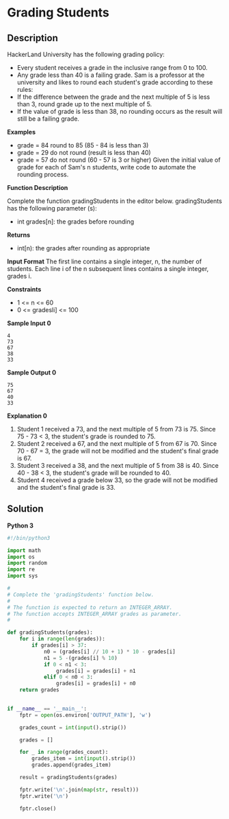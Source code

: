 # Grading Students


## Description
HackerLand University has the following grading policy:
- Every student receives a grade in the inclusive range from 0 to 100.
- Any grade less than 40 is a failing grade.
Sam is a professor at the university and likes to round each student's grade according to these rules:
- If the difference between the grade and the next multiple of 5 is less than 3, round grade up to the next multiple of 5.
- If the value of grade is less than 38, no rounding occurs as the result will still be a failing grade.

**Examples**

- grade = 84 round to 85 (85 - 84 is less than 3)
- grade = 29 do not round (result is less than 40)
- grade = 57 do not round (60 - 57 is 3 or higher)
Given the initial value of grade for each of Sam's n students, write code to automate the rounding process.

**Function Description**

Complete the function gradingStudents in the editor below.
gradingStudents has the following parameter (s):
- int grades[n]: the grades before rounding

**Returns**
- int[n): the grades after rounding as appropriate

**Input Format**
The first line contains a single integer, n, the number of students.
Each line i of the n subsequent lines contains a single integer, grades i.

**Constraints**
- 1 <= n <= 60
- 0 <= gradesli] <= 100

**Sample Input 0**

```
4
73
67
38
33
```

**Sample Output 0**

```
75
67
40
33
```

**Explanation 0**

1. Student 1 received a 73, and the next multiple of 5 from 73 is 75. Since 75 - 73 < 3, the student's grade is rounded to 75.
2. Student 2 received a 67, and the next multiple of 5 from 67 is 70. Since 70 - 67 = 3, the grade will not be modified and the student's final grade is 67.
3. Student 3 received a 38, and the next multiple of 5 from 38 is 40. Since 40 - 38 < 3, the student's grade will be rounded to 40.
4. Student 4 received a grade below 33, so the grade will not be modified and the student's final grade is 33.


## Solution
**Python 3**

```python
#!/bin/python3

import math
import os
import random
import re
import sys

#
# Complete the 'gradingStudents' function below.
#
# The function is expected to return an INTEGER_ARRAY.
# The function accepts INTEGER_ARRAY grades as parameter.
#

def gradingStudents(grades):
    for i in range(len(grades)):
        if grades[i] > 37:
            n0 = (grades[i] // 10 + 1) * 10 - grades[i]
            n1 = 5 -(grades[i] % 10)
            if 0 < n1 < 3:
                grades[i] = grades[i] + n1
            elif 0 < n0 < 3:
                grades[i] = grades[i] + n0
    return grades
                

if __name__ == '__main__':
    fptr = open(os.environ['OUTPUT_PATH'], 'w')

    grades_count = int(input().strip())

    grades = []

    for _ in range(grades_count):
        grades_item = int(input().strip())
        grades.append(grades_item)

    result = gradingStudents(grades)

    fptr.write('\n'.join(map(str, result)))
    fptr.write('\n')

    fptr.close()
```

